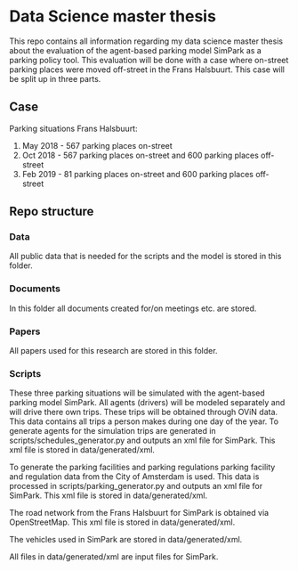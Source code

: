 # Data Science master thesis
This repo contains all information regarding my data science master thesis about the evaluation of the agent-based parking model SimPark as a parking policy tool. This evaluation will be done with a case where on-street parking places were moved off-street in the Frans Halsbuurt. This case will be split up in three parts.

## Case
Parking situations Frans Halsbuurt:
1. May 2018 - 567 parking places on-street
2. Oct 2018 - 567 parking places on-street and 600 parking places off-street
3. Feb 2019 - 81 parking places on-street and 600 parking places off-street

## Repo structure
### Data
All public data that is needed for the scripts and the model is stored in this folder.

### Documents
In this folder all documents created for/on meetings etc. are stored.

### Papers
All papers used for this research are stored in this folder.

### Scripts
These three parking situations will be simulated with the agent-based parking model SimPark. All agents (drivers) will be modeled separately and will drive there own trips. These trips will be obtained through OViN data. This data contains all trips a person makes during one day of the year.  To generate agents for the simulation trips are generated in scripts/schedules_generator.py and outputs an xml file for SimPark. This xml file is stored in data/generated/xml.

To generate the parking facilities and parking regulations parking facility and regulation data from the City of Amsterdam is used. This data is processed in scripts/parking_generator.py and outputs an xml file for SimPark. This xml file is stored in data/generated/xml.

The road network from the Frans Halsbuurt for SimPark is obtained via OpenStreetMap. This xml file is stored in data/generated/xml.

The vehicles used in SimPark are stored in data/generated/xml.

All files in data/generated/xml are input files for SimPark.




